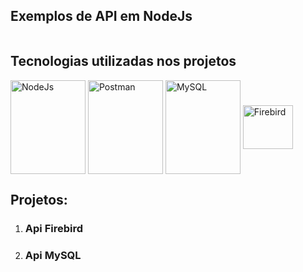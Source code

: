## Exemplos de API em NodeJs



```

```



## Tecnologias utilizadas nos projetos

<div style="display: inline_block">
<img  align="center" alt="NodeJs" height="150" width="120" src="https://cdn.jsdelivr.net/gh/devicons/devicon/icons/nodejs/nodejs-original-wordmark.svg" />
<img  align="center" alt="Postman" height="150" width="120" src="https://www.svgrepo.com/show/354201/postman.svg" /> 
<img align="center" alt="MySQL" height="150" width="120"  src="https://cdn.jsdelivr.net/gh/devicons/devicon/icons/mysql/mysql-original-wordmark.svg" />
<img align="center" alt="Firebird" height="70" width="80"  src="https://firebirdsql.org/file/about/firebird-logo-48.png" />    



## Projetos:



1. ### **Api Firebird**

2. ### Api MySQL

